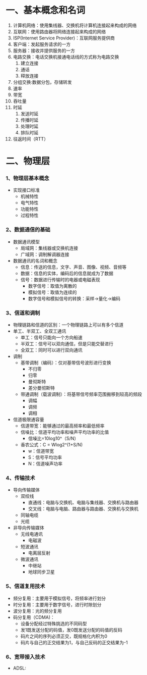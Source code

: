 # 一、基本概念和名词
1. 计算机网络：使用集线器、交换机将计算机连接起来构成的网络
2. 互联网：使用路由器将网络连接起来构成的网络
3. ISP(Internet Service Provider)：互联网服务提供商
4. 客户端：发起服务请求的一方
5. 服务器：接收并提供服务的一方
6. 电路交换：电话交换机接通电话线的方式称为电路交换
   1. 建立连接
   2. 通话
   3. 释放连接
7. 分组交换:数据分包，存储转发
8. 速率
9.  带宽
10. 吞吐量
11. 时延
    1.  发送时延
    2.  传播时延
    3.  处理时延
    4.  排队时延
12. 往返时间（RTT）
# 二、物理层
### 1、物理层基本概念
* 实现接口标准
  * 机械特性
  * 电气特性
  * 功能特性
  * 过程特性
### 2、数据通信的基础
* 数据通讯模型
  * 局域网：集线器或交换机连接
  * 广域网：调制解调器连接
* 数据通讯的名词和概念
  * 信息：传送的信息，文字、声音、图像、视频、音频等
  * 数据：信息的实体，编码后的信息就成为了数据
  * 信号：数据进行传输时的电器或电磁表现
    * 数字信号：取值为离散的
    * 模拟信号：取值为连续的
    * 数字信号和模拟信号的转换：采样->量化->编码
### 3、信道和调制
* 物理链路和信道的区别：一个物理链路上可以有多个信道
* 单工、半双工、全双工通讯 
  * 单工：信号只能向一个方向船速
  * 半双工：信号可以双向通信，但是只能交替进行
  * 全双工：同时可以进行双向通讯
* 调制
  * 基带调制（编码）：仅对基带信号波形进行变换
    * 不归零
    * 归零
    * 曼彻斯特
    * 差分曼彻斯特
  * 带通调制（载波调制）：将基带信号频率范围搬移到较高的频段
    * 调幅
    * 调频
    * 调相 
* 信道极限通容量
  * 信道带宽：能够通过的最高频率和最低频率
  * 信噪比：信道平均功率和噪声平均功率的比值
    * 信噪比=10log10^（S/N）
  * 香农公式：C = Wlog2^(1+S/N)
    * w：信道带宽
    * S：信号平均功率
    * N：信道噪声功率
### 4、传输技术
* 导向传输媒体
  * 双绞线
    * 直通线：电脑与交换机、电脑与集线器、交换机与路由器
    * 交叉线：电脑与电脑、路由器与路由器、交换机与交换机
  * 同轴电缆
  * 光缆
* 非导向传输媒体
  * 无线电通讯
    * 电磁波
  * 短波通讯
    * 电离层反射
  * 微波通讯
    * 中继站
    * 地球同步卫星
### 5、信道复用技术
* 频分复用：主要用于模拟信号，将频率进行划分
* 时分复用：主要用于数字信号，进行时隙划分
* 波分复用：光的频分复用
* 码分复用（CDMA)： 
  * 设备分配经过特殊挑选的不同码型
  * 发1既发送分配的码值，发0既发送分配的码值的反码
  * 码片之间的序列必须正交，既规格化内积为0
  * 码片与自己的正交结果为1，与自己反码的正交结果为-1
### 6、宽带接入技术
* ADSL: